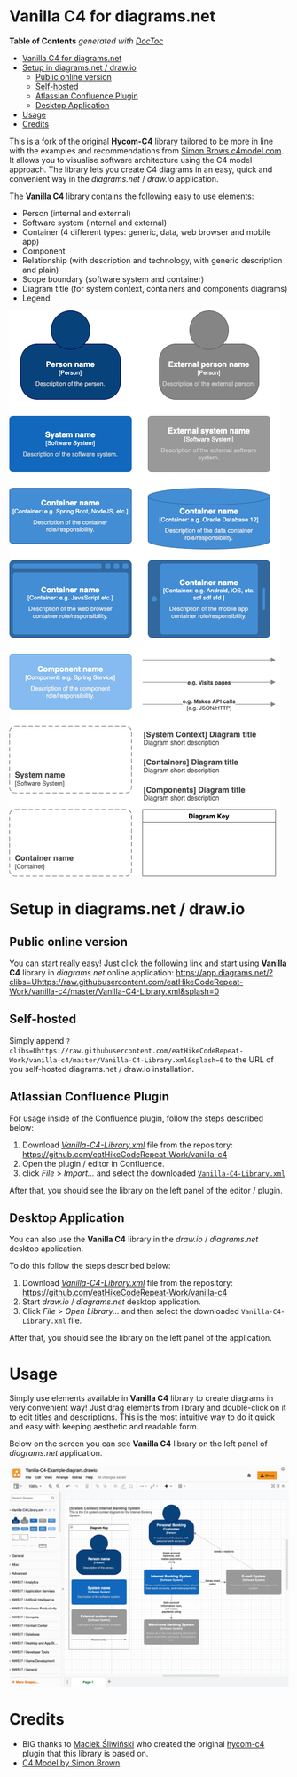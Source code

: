 # Vanilla C4 for diagrams.net

<!-- START doctoc generated TOC please keep comment here to allow auto update -->
<!-- DON'T EDIT THIS SECTION, INSTEAD RE-RUN doctoc TO UPDATE -->
**Table of Contents**  *generated with [DocToc](https://github.com/thlorenz/doctoc)*

- [Vanilla C4 for diagrams.net](#vanilla-c4-for-diagramsnet)
- [Setup in diagrams.net / draw.io](#setup-in-diagramsnet--drawio)
    - [Public online version](#public-online-version)
    - [Self-hosted](#self-hosted)
    - [Atlassian Confluence Plugin](#atlassian-confluence-plugin)
    - [Desktop Application](#desktop-application)
- [Usage](#usage)
- [Credits](#credits)

<!-- END doctoc generated TOC please keep comment here to allow auto update -->

This is a fork of the original [**Hycom-C4**](https://github.com/hycomsa/hycom-c4) library tailored to be more in line with the examples and recommendations from [Simon Brows c4model.com](c4model.com). It allows you to visualise software architecture using the C4 model approach. The library lets you create C4 diagrams in an easy, quick and convenient way in the *diagrams.net* / *draw.io* application.

The **Vanilla C4** library contains the following easy to use elements:
- Person (internal and external)
- Software system (internal and external)
- Container (4 different types: generic, data, web browser and mobile app)
- Component
- Relationship (with description and technology, with generic description and plain)
- Scope boundary (software system and container)
- Diagram title (for system context, containers and components diagrams)
- Legend

![vanilla-c4](./Vanilla-C4.png)

# Setup in diagrams.net / draw.io
## Public online version
You can start really easy! Just click the following link and start using **Vanilla C4** library in *diagrams.net* online application: https://app.diagrams.net/?clibs=Uhttps://raw.githubusercontent.com/eatHikeCodeRepeat-Work/vanilla-c4/master/Vanilla-C4-Library.xml&splash=0

## Self-hosted
Simply append `?clibs=Uhttps://raw.githubusercontent.com/eatHikeCodeRepeat-Work/vanilla-c4/master/Vanilla-C4-Library.xml&splash=0` to the URL of you self-hosted diagrams.net / draw.io installation.

## Atlassian Confluence Plugin
For usage inside of the Confluence plugin, follow the steps described below:
1. Download [*Vanilla-C4-Library.xml*](./Vanilla-C4-Library.xml) file from the repository: https://github.com/eatHikeCodeRepeat-Work/vanilla-c4
2. Open the plugin / editor in Confluence.
3. click *File* > *Import...* and select the downloaded [`Vanilla-C4-Library.xml`](./Vanilla-C4-Library.xml)

After that, you should see the library on the left panel of the editor / plugin.

## Desktop Application
You can also use the **Vanilla C4** library in the *draw.io* / *diagrams.net* desktop application.

To do this follow the steps described below:
1. Download [*Vanilla-C4-Library.xml*](./Vanilla-C4-Library.xml) file from the repository: https://github.com/eatHikeCodeRepeat-Work/vanilla-c4
2. Start *draw.io* / *diagrams.net* desktop application.
3. Click *File* > *Open Library...* and then select the downloaded `Vanilla-C4-Library.xml` file.

After that, you should see the library on the left panel of the application.

# Usage
Simply use elements available in **Vanilla C4** library to create diagrams in very convenient way! Just drag elements from library and double-click on it to edit titles and descriptions. This is the most intuitive way to do it quick and easy with keeping aesthetic and readable form.

Below on the screen you can see **Vanilla C4** library on the left panel of *diagrams.net* application.

![vanilla-c4-screenshot](./Vanilla-C4-Screenshot.png)

# Credits
- BIG thanks to [Maciek Śliwiński](https://github.com/maciek365) who created the original [hycom-c4](https://github.com/hycomsa/hycom-c4) plugin that this library is based on.
- [C4 Model by Simon Brown](https://c4model.com/) 
